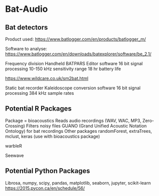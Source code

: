 # Bat-Audio

## Bat detectors

Product used:
https://www.batlogger.com/en/products/batlogger_m/

Software to analyse:
https://www.batlogger.com/en/downloads/batexplorer/software/be_2.1/

Frequency division
Handheld
BATPARS Editor software
16 bit signal processing
10-150 kHz sensitivity range
18 hr battery life


https://www.wildcare.co.uk/sm2bat.html

Static bat recorder
Kaleidoscope conversion software
16 bit signal processing
384 kHz sample rates

## Potential R Packages

Package = bioacoustics
Reads audio recordings (WAV, WAC, MP3, Zero-Crossing)
Filters noisy files
GUANO (Grand Unified Acoustic Notation Ontology) for bat recordings
Other packages randomForest, extraTrees, mclust, keras (use with bioacoustics package)

warbleR

Seewave

## Potential Python Packages

Librosa, numpy, scipy, pandas, matplotlib, seaborn, jupyter, scikit-learn
 https://2015.pycon.ca/en/schedule/56/
